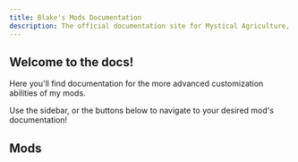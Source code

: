 ```yaml
---
title: Blake's Mods Documentation
description: The official documentation site for Mystical Agriculture, Mystical Customization, Iron Jetpacks and Extended Crafting.
---
```


## Welcome to the docs! 

Here you'll find documentation for the more advanced customization abilities of my mods.

Use the sidebar, or the buttons below to navigate to your desired mod's documentation!

## Mods

<mod-group>
  <mod name="Mystical Agriculture" icon="/img/logo/mysticalagriculture_logo.png" link="/docs/mysticalagriculture"></mod>
  <mod name="Mystical Customization" icon="/img/logo/mysticalcustomization_logo.png" link="/docs/mysticalcustomization"></mod>
  <mod name="Iron Jetpacks" icon="/img/logo/ironjetpacks_logo.png" link="/docs/ironjetpacks"></mod>
  <mod name="Extended Crafting" icon="/img/logo/extendedcrafting_logo.png" link="/docs/extendedcrafting"></mod>
  <mod name="Cucumber Library" icon="/img/logo/cucumber_logo.png" link="/docs/cucumber"></mod>
</mod-group>

